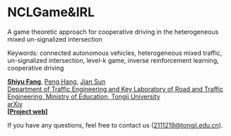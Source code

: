 # NCLGame&IRL
A game theoretic approach for cooperative driving in the heterogeneous mixed un-signalized intersection

Keywords: connected autonomous vehicles, heterogeneous mixed traffic, un-signalized intersection, level-k game, inverse reinforcement learning, cooperative driving

**[Shiyu Fang](https://tops.tongji.edu.cn/info/1033/1190.htm)**, [Peng Hang](https://tops.tongji.edu.cn/info/1031/1383.htm), [Jian Sun](https://tops.tongji.edu.cn/info/1031/1187.htm)  
[Department of Traffic Engineering and Key Laboratory of Road and Traffic Engineering, Ministry of Education, Tongji University](https://tops.tongji.edu.cn/)  
[arXiv](https://arxiv.org/abs/2305.03563)  
**[[Project web](https://fangshiyuu.github.io/NCLGame-IRL/)]**

If you have any questions, feel free to contact us (2111219@tongji.edu.cn).
